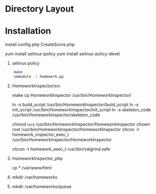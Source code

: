 
# Directory Layout



# Installation 


install
config.php
CreateScore.php

yum install selinux-policy
yum install selinux-policy-devel

1. selinux policy

```sh
	make
	semodule -i homework.pp
```

2. HomeworkInspector/src	

	make
	cp HomeworkInspector /usr/bin/HomeworkInspector/

	ln -s build_script /usr/bin/HomeworkInspector/build_script
	ln -s init_script /usr/bin/HomeworkInspector/init_script
	ln -s skeleton_code /usr/bin/HomeworkInspector/skeleton_code

	chmod u+s /usr/bin/HomeworkInspector/HomeworkInspector
	chown root /usr/bin/HomeworkInspector/HomeworkInspector
	chcon -t homework_inspector_exec_t /usr/bin/HomeworkInspector/HomeworkInspector

	chcon -t homework_exec_t /usr/bin/valgrind.safe

3. HomeworkInspector_php

	cp * /var/www/html


4. mkdir /var/homeworks

5. mkdir /var/homeworks/queue
